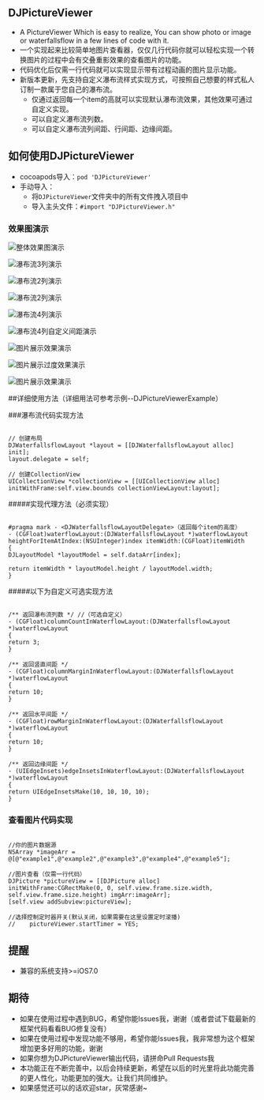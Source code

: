 ## DJPictureViewer
* A PictureViewer Which is easy to realize, You can show photo or image or waterfallsflow in 
a few lines of code with it.
* 一个实现起来比较简单地图片查看器，仅仅几行代码你就可以轻松实现一个转换图片的过程中会有交叠重影效果的查看图片的功能。
* 代码优化后仅需一行代码就可以实现显示带有过程动画的图片显示功能。
* 新版本更新，先支持自定义瀑布流样式实现方式，可按照自己想要的样式私人订制一款属于您自己的瀑布流。
    * 仅通过返回每一个item的高就可以实现默认瀑布流效果，其他效果可通过自定义实现。
    * 可以自定义瀑布流列数。
    * 可以自定义瀑布流列间距、行间距、边缘间距。

## <a id="如何使用DJPictureViewer"></a>如何使用DJPictureViewer
* cocoapods导入：`pod 'DJPictureViewer'`
* 手动导入：
    * 将`DJPictureViewer`文件夹中的所有文件拽入项目中
    * 导入主头文件：`#import "DJPictureViewer.h"`

### 效果图演示

![整体效果图演示](https://github.com/djliu328/DJPictureViewer/raw/master/image/DJPictureViewer.gif)

![瀑布流3列演示](https://github.com/djliu328/DJPictureViewer/raw/master/image/waterfullsflow/waterfullsflowthree.png)

![瀑布流2列演示](https://github.com/djliu328/DJPictureViewer/raw/master/image/waterfullsflow/waterfullsflowtwo.png)

![瀑布流2列演示](https://github.com/djliu328/DJPictureViewer/raw/master/image/waterfullsflow/waterfullsflowtwo.png)

![瀑布流4列演示](https://github.com/djliu328/DJPictureViewer/raw/master/image/waterfullsflow/waterfullsflowfour.png)

![瀑布流4列自定义间距演示](https://github.com/djliu328/DJPictureViewer/raw/master/image/waterfullsflow/waterfullsflowfourmid.png)

![图片展示效果演示](https://github.com/djliu328/DJPictureViewer/raw/master/image/pictureView/pictureviewhead.png)

![图片展示过度效果演示](https://github.com/djliu328/DJPictureViewer/raw/master/image/pictureView/pictureviewmid.png)

![图片展示效果演示](https://github.com/djliu328/DJPictureViewer/raw/master/image/pictureView/pictureviewfoot.png)

##详细使用方法（详细用法可参考示例--DJPictureViewerExample）

###瀑布流代码实现方法

```objc

// 创建布局
DJWaterfallsflowLayout *layout = [[DJWaterfallsflowLayout alloc] init];
layout.delegate = self;

// 创建CollectionView
UICollectionView *collectionView = [[UICollectionView alloc] initWithFrame:self.view.bounds collectionViewLayout:layout];

```
#####实现代理方法（必须实现）

```objc

#pragma mark - <DJWaterfallsflowLayoutDelegate>（返回每个item的高度）
- (CGFloat)waterflowLayout:(DJWaterfallsflowLayout *)waterflowLayout heightForItemAtIndex:(NSUInteger)index itemWidth:(CGFloat)itemWidth
{
DJLayoutModel *layoutModel = self.dataArr[index];

return itemWidth * layoutModel.height / layoutModel.width;
}

```
#####以下为自定义可选实现方法

```objc

/** 返回瀑布流列数 */ //（可选自定义）
- (CGFloat)columnCountInWaterflowLayout:(DJWaterfallsflowLayout *)waterflowLayout
{
return 3;
}

/** 返回竖直间距 */
- (CGFloat)columnMarginInWaterflowLayout:(DJWaterfallsflowLayout *)waterflowLayout
{
return 10;
}

/** 返回水平间距 */
- (CGFloat)rowMarginInWaterflowLayout:(DJWaterfallsflowLayout *)waterflowLayout
{
return 10;
}

/** 返回边缘间距 */
- (UIEdgeInsets)edgeInsetsInWaterflowLayout:(DJWaterfallsflowLayout *)waterflowLayout
{
return UIEdgeInsetsMake(10, 10, 10, 10);
}

```


### 查看图片代码实现

```objc

//你的图片数据源
NSArray *imageArr = @[@"example1",@"example2",@"example3",@"example4",@"example5"];

//图片查看（仅需一行代码）
DJPicture *pictureView = [[DJPicture alloc] initWithFrame:CGRectMake(0, 0, self.view.frame.size.width, self.view.frame.size.height) imgArr:imageArr];
[self.view addSubview:pictureView];

//选择控制定时器开关(默认关闭，如果需要在这里设置定时滚播)
//    pictureViewer.startTimer = YES;

```

## 提醒
* 兼容的系统支持>=iOS7.0

## <a id="期待"></a>期待
* 如果在使用过程中遇到BUG，希望你能Issues我，谢谢（或者尝试下载最新的框架代码看看BUG修复没有）
* 如果在使用过程中发现功能不够用，希望你能Issues我，我非常想为这个框架增加更多好用的功能，谢谢
* 如果你想为DJPictureViewer输出代码，请拼命Pull Requests我
* 本功能正在不断完善中，以后会持续更新，希望在以后的时光里将此功能完善的更人性化，功能更加的强大。让我们共同维护。
* 如果感觉还可以的话欢迎star，灰常感谢~

